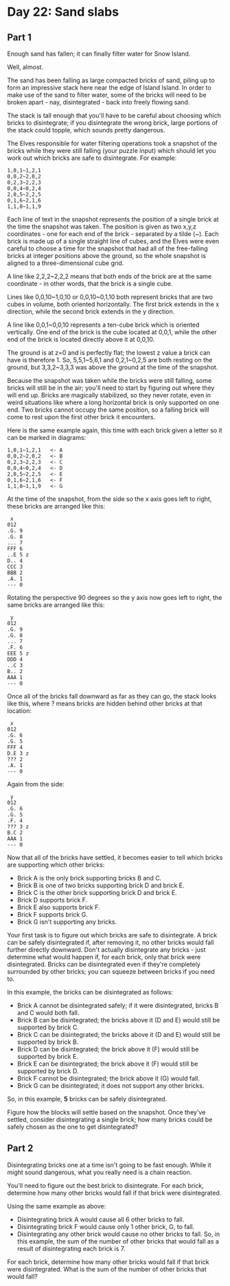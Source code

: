 # Day 22: Sand slabs
## Part 1
Enough sand has fallen; it can finally filter water for Snow Island.

Well, almost.

The sand has been falling as large compacted bricks of sand, piling up to form an impressive stack here near the edge of Island Island. In order to make use of the sand to filter water, some of the bricks will need to be broken apart - nay, disintegrated - back into freely flowing sand.

The stack is tall enough that you'll have to be careful about choosing which bricks to disintegrate; if you disintegrate the wrong brick, large portions of the stack could topple, which sounds pretty dangerous.

The Elves responsible for water filtering operations took a snapshot of the bricks while they were still falling (your puzzle input) which should let you work out which bricks are safe to disintegrate. For example:
```
1,0,1~1,2,1
0,0,2~2,0,2
0,2,3~2,2,3
0,0,4~0,2,4
2,0,5~2,2,5
0,1,6~2,1,6
1,1,8~1,1,9
```

Each line of text in the snapshot represents the position of a single brick at the time the snapshot was taken. The position is given as two x,y,z coordinates - one for each end of the brick - separated by a tilde (~). Each brick is made up of a single straight line of cubes, and the Elves were even careful to choose a time for the snapshot that had all of the free-falling bricks at integer positions above the ground, so the whole snapshot is aligned to a three-dimensional cube grid.

A line like 2,2,2~2,2,2 means that both ends of the brick are at the same coordinate - in other words, that the brick is a single cube.

Lines like 0,0,10~1,0,10 or 0,0,10~0,1,10 both represent bricks that are two cubes in volume, both oriented horizontally. The first brick extends in the x direction, while the second brick extends in the y direction.

A line like 0,0,1~0,0,10 represents a ten-cube brick which is oriented vertically. One end of the brick is the cube located at 0,0,1, while the other end of the brick is located directly above it at 0,0,10.

The ground is at z=0 and is perfectly flat; the lowest z value a brick can have is therefore 1. So, 5,5,1~5,6,1 and 0,2,1~0,2,5 are both resting on the ground, but 3,3,2~3,3,3 was above the ground at the time of the snapshot.

Because the snapshot was taken while the bricks were still falling, some bricks will still be in the air; you'll need to start by figuring out where they will end up. Bricks are magically stabilized, so they never rotate, even in weird situations like where a long horizontal brick is only supported on one end. Two bricks cannot occupy the same position, so a falling brick will come to rest upon the first other brick it encounters.

Here is the same example again, this time with each brick given a letter so it can be marked in diagrams:

```
1,0,1~1,2,1   <- A
0,0,2~2,0,2   <- B
0,2,3~2,2,3   <- C
0,0,4~0,2,4   <- D
2,0,5~2,2,5   <- E
0,1,6~2,1,6   <- F
1,1,8~1,1,9   <- G
```

At the time of the snapshot, from the side so the x axis goes left to right, these bricks are arranged like this:
```
 x
012
.G. 9
.G. 8
... 7
FFF 6
..E 5 z
D.. 4
CCC 3
BBB 2
.A. 1
--- 0
```
Rotating the perspective 90 degrees so the y axis now goes left to right, the same bricks are arranged like this:
```
 y
012
.G. 9
.G. 8
... 7
.F. 6
EEE 5 z
DDD 4
..C 3
B.. 2
AAA 1
--- 0
```
Once all of the bricks fall downward as far as they can go, the stack looks like this, where ? means bricks are hidden behind other bricks at that location:
```
 x
012
.G. 6
.G. 5
FFF 4
D.E 3 z
??? 2
.A. 1
--- 0
```
Again from the side:
```
 y
012
.G. 6
.G. 5
.F. 4
??? 3 z
B.C 2
AAA 1
--- 0
```
Now that all of the bricks have settled, it becomes easier to tell which bricks are supporting which other bricks:

- Brick A is the only brick supporting bricks B and C.
- Brick B is one of two bricks supporting brick D and brick E.
- Brick C is the other brick supporting brick D and brick E.
- Brick D supports brick F.
- Brick E also supports brick F.
- Brick F supports brick G.
- Brick G isn't supporting any bricks.

Your first task is to figure out which bricks are safe to disintegrate. A brick can be safely disintegrated if, after removing it, no other bricks would fall further directly downward. Don't actually disintegrate any bricks - just determine what would happen if, for each brick, only that brick were disintegrated. Bricks can be disintegrated even if they're completely surrounded by other bricks; you can squeeze between bricks if you need to.

In this example, the bricks can be disintegrated as follows:

- Brick A cannot be disintegrated safely; if it were disintegrated, bricks B and C would both fall.
- Brick B can be disintegrated; the bricks above it (D and E) would still be supported by brick C.
- Brick C can be disintegrated; the bricks above it (D and E) would still be supported by brick B.
- Brick D can be disintegrated; the brick above it (F) would still be supported by brick E.
- Brick E can be disintegrated; the brick above it (F) would still be supported by brick D.
- Brick F cannot be disintegrated; the brick above it (G) would fall.
- Brick G can be disintegrated; it does not support any other bricks.

So, in this example, **5** bricks can be safely disintegrated.

Figure how the blocks will settle based on the snapshot. Once they've settled, consider disintegrating a single brick; how many bricks could be safely chosen as the one to get disintegrated?

## Part 2
Disintegrating bricks one at a time isn't going to be fast enough. While it might sound dangerous, what you really need is a chain reaction.

You'll need to figure out the best brick to disintegrate. For each brick, determine how many other bricks would fall if that brick were disintegrated.

Using the same example as above:

- Disintegrating brick A would cause all 6 other bricks to fall.
- Disintegrating brick F would cause only 1 other brick, G, to fall.
- Disintegrating any other brick would cause no other bricks to fall. So, in this example, the sum of the number of other bricks that would fall as a result of disintegrating each brick is 7.

For each brick, determine how many other bricks would fall if that brick were disintegrated. What is the sum of the number of other bricks that would fall?